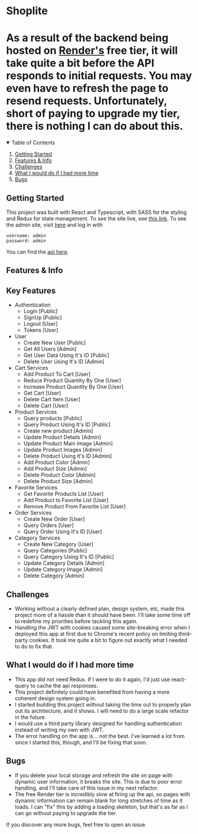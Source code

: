 # Shoplite

# As a result of the backend being hosted on [Render's](https://render.com) free tier, it will take quite a bit before the API responds to initial requests. You may even have to refresh the page to resend requests. Unfortunately, short of paying to upgrade my tier, there is nothing I can do about this.

<!-- TABLE OF CONTENTS -->
<details open="open">
  <summary>Table of Contents</summary>
  <ol>
    <li>
      <a href="#getting-started">Getting Started</a>
    </li>
    <li>
      <a href="#features-&-info">Features & Info</a>
    </li>
    <li>
      <a href="#challenges">Challenges</a>
    </li>
    <li>
      <a href="#what-i-would-do-if-i-had-more-time">What I would do if I had more time</a>
    </li>
    <li>
      <a href="#bugs">Bugs</a>
    </li>
  </ol>
</details>

## Getting Started

This project was built with React and Typescript, with SASS for the styling and Redux for state management. To see the site live, see [this link](https://shoplite.onrender.com/). To see the admin site, visit [here](https://shoplite-admin.onrender.com/) and log in with

```
username: admin
password: admin
```

You can find the [api here](https://shoplite-api.onrender.com/api/).

## Features & Info

## Key Features

* Authentication
  * Login [Public]
  * SignUp [Public]
  * Logout [User]
  * Tokens [User]
* User
  * Create New User [Public]
  * Get All Users [Admin]
  * Get User Data Using It's ID [Public]
  * Delete User Using It's ID [Admin]
* Cart Services
  * Add Product To Cart [User]
  * Reduce Product Quantity By One [User]
  * Increase Product Quantity By One [User]
  * Get Cart [User]
  * Delete Cart Item [User]
  * Delete Cart [User]
* Product Services
  * Query products [Public]
  * Query Product Using It's ID [Public]
  * Create new product [Admin]
  * Update Product Details [Admin]
  * Update Product Main Image [Admin]
  * Update Product Images [Admin]
  * Delete Product Using It's ID [Admin]
  * Add Product Color [Admin]
  * Add Product Size [Admin]
  * Delete Product Color [Admin]
  * Delete Product Size [Admin]
* Favorite Services
  * Get Favorite Products List [User]
  * Add Product to Favorite List [User]
  * Remove Product From Favorite List [User]
* Order Services
  * Create New Order [User]
  * Query Orders [User]
  * Query Order Using It's ID [User]
* Category Services
  * Create New Category [User]
  * Query Categories [Public]
  * Query Category Using It's ID [Public]
  * Update Category Details [Admin]
  * Update Category Image [Admin]
  * Delete Category [Admin]

## Challenges

* Working without a clearly defined plan, design system, etc, made this project more of a hassle than it should have been. I'll take some time off to redefine my priorities before tackling this again.
* Handling the JWT with cookies caused some site-breaking error when I deployed this app at first due to Chrome's recent policy on limiting third-party cookies. It took me quite a bit to figure out exactly what I needed to do to fix that.

## What I would do if I had more time

* This app did not need Redux. If I were to do it again, I'd just use react-query to cache the api responses.
* This project definitely could have benefited from having a more coherent design system going in.
* I started building this project without taking the time out to properly plan out its architecture, and it shows. I will need to do a large scale refactor in the future.
* I would use a third party library designed for handling authentication instead of writing my own with JWT.
* The error handling on the app is... not the best. I've learned a lot from since I started this, though, and I'll be fixing that soon.

## Bugs

* If you delete your local storage and refresh the site on page with dynamic user information, it breaks the site. This is due to poor error handling, and I'll take care of this issue in my next refactor.
* The free Render tier is incredibly slow at firing up the api, so pages with dynamic information can remain blank for long stretches of time as it loads. I can "fix" this by adding a loading skeleton, but that's as far as I can go without paying to upgrade the tier.


If you discover any more bugs, feel free to open an issue.
